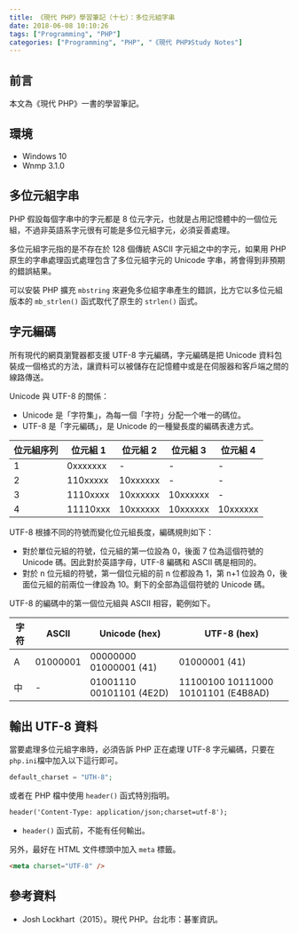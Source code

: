 ```yaml
---
title: 《現代 PHP》學習筆記（十七）：多位元組字串
date: 2018-06-08 10:10:26
tags: ["Programming", "PHP"]
categories: ["Programming", "PHP", "《現代 PHP》Study Notes"]
---
```


## 前言

本文為《現代 PHP》一書的學習筆記。

## 環境

- Windows 10
- Wnmp 3.1.0

## 多位元組字串

PHP 假設每個字串中的字元都是 8 位元字元，也就是占用記憶體中的一個位元組，不過非英語系字元很有可能是多位元組字元，必須妥善處理。

多位元組字元指的是不存在於 128 個傳統 ASCII 字元組之中的字元，如果用 PHP 原生的字串處理函式處理包含了多位元組字元的 Unicode 字串，將會得到非預期的錯誤結果。

可以安裝 PHP 擴充 `mbstring` 來避免多位組字串產生的錯誤，比方它以多位元組版本的 `mb_strlen()` 函式取代了原生的 `strlen()` 函式。

## 字元編碼

所有現代的網頁瀏覽器都支援 UTF-8 字元編碼，字元編碼是把 Unicode 資料包裝成一個格式的方法，讓資料可以被儲存在記憶體中或是在伺服器和客戶端之間的線路傳送。

Unicode 與 UTF-8 的關係：

- Unicode 是「字符集」，為每一個「字符」分配一个唯一的碼位。
- UTF-8 是「字元編碼」，是 Unicode 的一種變長度的編碼表達方式。

| 位元組序列 | 位元組 1 | 位元組 2 | 位元組 3 | 位元組 4 |
| --- | --- | --- | --- | --- |
| 1 | 0xxxxxxx | - | - | - |
| 2 | 110xxxxx | 10xxxxxx | - | - |
| 3 | 1110xxxx | 10xxxxxx | 10xxxxxx | - |
| 4 | 11110xxx | 10xxxxxx | 10xxxxxx | 10xxxxxx |

UTF-8 根據不同的符號而變化位元組長度，編碼規則如下：

- 對於單位元組的符號，位元組的第一位設為 0，後面 7 位為這個符號的 Unicode 碼。因此對於英語字母，UTF-8 編碼和 ASCII 碼是相同的。
- 對於 n 位元組的符號，第一個位元組的前 n 位都設為 1，第 n+1 位設為 0，後面位元組的前兩位一律設為 10。剩下的全部為這個符號的 Unicode 碼。

UTF-8 的編碼中的第一個位元組與 ASCII 相容，範例如下。

| 字符 | ASCII    | Unicode (hex) | UTF-8 (hex) |
| --- | --- | --- | --- |
| A | 01000001 | 00000000 01000001 (41) | 01000001 (41) |
| 中 | - | 01001110 00101101 (4E2D) | 11100100 10111000 10101101 (E4B8AD) |

## 輸出 UTF-8 資料

當要處理多位元組字串時，必須告訴 PHP 正在處理 UTF-8 字元編碼，只要在 `php.ini`檔中加入以下這行即可。

```php
default_charset = "UTH-8";
```

或者在 PHP 檔中使用 `header()` 函式特別指明。

```html
header('Content-Type: application/json;charset=utf-8');
```

- `header()` 函式前，不能有任何輸出。

另外，最好在 HTML 文件標頭中加入 `meta` 標籤。

```html
<meta charset="UTF-8" />
```

## 參考資料

- Josh Lockhart（2015）。現代 PHP。台北市：碁峯資訊。
